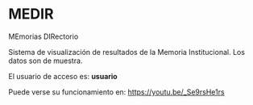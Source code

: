 # MEDIR

MEmorias DIRectorio

Sistema de visualización de resultados de la Memoria Institucional.
Los datos son de muestra.

El usuario de acceso es: **usuario**

Puede verse su funcionamiento en:
https://youtu.be/_Se9rsHe1rs